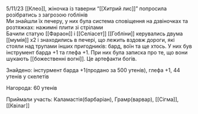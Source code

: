 
5/11/23
[[Клео]], жіночка із таверни “[[Хитрий лис]]” попросила розібратись з загрозою гоблінів  
Ми знайшли їх печеру, у них була система сповіщення на дзвіночках та розтяжках: нажимні плити зі стрілами   
Бачили статую [[Фараон]] і [[Селіасет]]
[[Гобліни]] керувались двума [[мумія]] х2 і знаходились в печері, що лежить вздовж дороги, які стояли над трупами інших пригодників: бард, воїн та ще хтось. У них був інструмент барда +1 та глефа +1. При них була записка про те, що вони шукають [[божественні вогні]]. Це артефакти богів.

Знайдено: інстурмент барда +1(продано за 500 утенів), глефа +1, 44 утенів у скелетів

Нагорода: 60 утенів

Приймали участь: Каламастія(барбаріан), Грамр(варвар), [[Сігма]], [[Квілаг]]